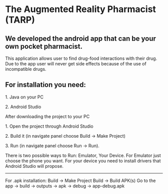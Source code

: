 # The Augmented Reality Pharmacist (TARP)

<h2> We developed the android app that can be your own pocket pharmacist.</h2>
<p>This application allows user to find drug-food interactions with their drug. Due to the app user will never get side effects because of the use of incompatible drugs.</p>



<h2>For installation you need:</h2>
<p>1. Java on your PC</p>
<p>2. Android Studio</p>
<p>After downloading the project to your PC</p>
<p>1. Open the project through Android Studio</p>
<p>2. Build it (in navigate panel choose Build -> Make Project)</p>

<p>3. Run (in navigate panel choose Run -> Run).</p>
  <p>There is two possible ways to Run: Emulator, Your Device. For Emulator just choose the phone you want. For your device you need to        install drivers that Android Studio will propose.</p>

-------------------------------------------------------
For .apk installation:
Build -> Make Project
Build -> Build APK(s)
Go to the app -> build -> outputs -> apk -> debug -> app-debug.apk

